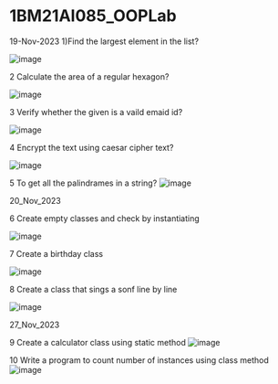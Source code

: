 # 1BM21AI085_OOPLab
19-Nov-2023
1)Find the largest element in the list?

![image](https://github.com/patilvishnu/1BM21AI085_OOPLab/assets/138456159/f4c0099e-b92b-4a14-a7c0-0d574e2318db)


2 Calculate the area of a regular hexagon?

![image](https://github.com/patilvishnu/1BM21AI085_OOPLab/assets/138456159/e4d41a4d-0383-476c-9a7a-71b2fc74c181)

3 Verify whether the given is a vaild emaid id?

![image](https://github.com/patilvishnu/1BM21AI085_OOPLab/assets/138456159/7eb5b900-0b37-4d4d-8d6c-6c779ba63aed)

4 Encrypt the text using caesar cipher text?

![image](https://github.com/patilvishnu/1BM21AI085_OOPLab/assets/138456159/1c000ecd-fc5f-4ba1-989f-4fa1a91882e0)

5 To get all the palindrames in a string?
![image](https://github.com/patilvishnu/1BM21AI085_OOPLab/assets/138456159/1678124e-b1dd-4883-8280-0b4a4d166ed6)

20_Nov_2023

6 Create empty classes and check by instantiating

![image](https://github.com/patilvishnu/1BM21AI085_OOPLab/assets/138456159/7a5dc803-939a-4da9-be2e-bed6fc89b7a8)

7 Create a birthday class

![image](https://github.com/patilvishnu/1BM21AI085_OOPLab/assets/138456159/01dc5552-25b3-424f-980b-70b7400511a0)

8 Create a class that sings a sonf line by line

![image](https://github.com/patilvishnu/1BM21AI085_OOPLab/assets/138456159/ff95a398-ff33-4c9e-9678-4418398fdf19)

27_Nov_2023

9 Create a calculator class using static method
![image](https://github.com/patilvishnu/1BM21AI085_OOPLab/assets/138456159/3fe8605c-acf1-43b2-b7e8-3232009d60ed)

10 Write a program to count number of instances using class method
![image](https://github.com/patilvishnu/1BM21AI085_OOPLab/assets/138456159/350f973f-a729-4063-88d7-4d6936b52d0b)











